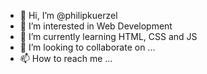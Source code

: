 - 👋 Hi, I’m @philipkuerzel
- 👀 I’m interested in Web Development
- 🌱 I’m currently learning HTML, CSS and JS
- 💞️ I’m looking to collaborate on ...
- 📫 How to reach me ...

<!---
philipkuerzel/philipkuerzel is a ✨ special ✨ repository because its `README.md` (this file) appears on your GitHub profile.
You can click the Preview link to take a look at your changes.
--->
